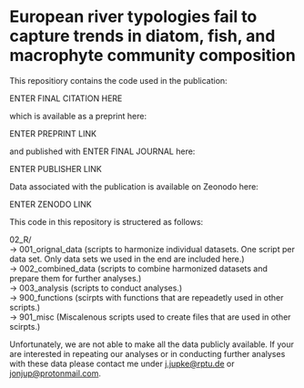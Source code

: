 # European river typologies fail to capture trends in diatom, fish, and macrophyte community composition

This repositiory contains the code used in the publication: 

ENTER FINAL CITATION HERE 

which is available as a preprint here: 

ENTER PREPRINT LINK 

and published with ENTER FINAL JOURNAL here: 

ENTER PUBLISHER LINK

Data associated with the publication is available on Zeonodo here:

ENTER ZENODO LINK

This code in this repository is structered as follows:     

02_R/     
-> 001_orignal_data (scripts to harmonize individual datasets. One script per data set. Only data sets we used in the end are included here.)    
-> 002_combined_data (scripts to combine harmonized datasets and prepare them for further analyses.)    
-> 003_analysis (scripts to conduct analyses.)    
-> 900_functions (scirpts with functions that are repeadetly used in other scripts.)    
-> 901_misc (Miscalenous scripts used to create files that are used in other scirpts.)

Unfortunately, we are not able to make all the data publicly available. If your are interested in repeating our analyses or in conducting further analyses with these data please contact me under j.jupke@rptu.de or jonjup@protonmail.com.
